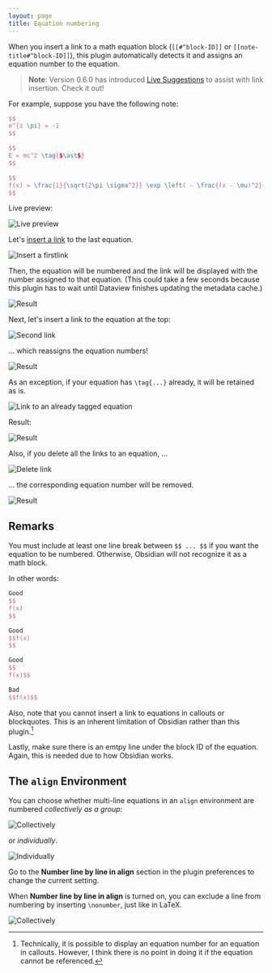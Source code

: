 ```yaml
---
layout: page
title: Equation numbering
---
```


When you insert a link to a math equation block (`[[#^block-ID]]` or `[[note-title#^block-ID]]`), this plugin automatically detects it and assigns an equation number to the equation.

> **Note**: Version 0.6.0 has introduced [Live Suggestions](suggest) to assist with link insertion. Check it out!

For example, suppose you have the following note:

```latex
$$
e^{i \pi} = -1
$$

$$
E = mc^2 \tag{$\ast$}
$$

$$
f(x) = \frac{1}{\sqrt{2\pi \sigma^2}} \exp \left( - \frac{(x - \mu)^2}{2 \sigma^2} \right)
$$
```

Live preview:

![Live preview](fig/equation_number_0.png)

Let's [insert a link](https://help.obsidian.md/Linking+notes+and+files/Internal+links#Link+to+a+block+in+a+note) to the last equation.

![Insert a firstlink](fig/equation_number_1.png)

Then, the equation will be numbered and the link will be displayed with the number assigned to that equation.
(This could take a few seconds because this plugin has to wait until Dataview finishes updating the metadata cache.)

![Result](fig/equation_number_2.png)

Next, let's insert a link to the equation at the top:

![Second link](fig/equation_number_3.png)

... which reassigns the equation numbers!

![Result](fig/equation_number_4.png)

As an exception, if your equation has `\tag{...}` already, it will be retained as is.

![Link to an already tagged equation](fig/equation_number_5.png)

Result:

![Result](fig/equation_number_6.png)

Also, if you delete all the links to an equation, ...

![Delete link](fig/equation_number_7.png)

... the corresponding equation number will be removed.

![Result](fig/equation_number_8.png)

## Remarks

You must include at least one line break between `$$ ... $$` if you want the equation to be numbered.
Otherwise, Obsidian will not recognize it as a math block.

In other words: 
```latex
Good
$$
f(x)
$$

Good
$$f(x)
$$

Good
$$
f(x)$$

Bad
$$f(x)$$
```

Also, note that you cannot insert a link to equations in callouts or blockquotes. 
This is an inherent limitation of Obsidian rather than this plugin.[^1]

Lastly, make sure there is an emtpy line under the block ID of the equation. Again, this is needed due to how Obsidian works.

[^1]: Technically, it is possible to display an equation number for an equation in callouts. However, I think there is no point in doing it if the equation cannot be referenced.

## The `align` Environment

You can choose whether multi-line equations in an `align` environment are numbered _collectively as a group_:

![Collectively](fig/equation_number_align_0.png)

or _individually_.

![Individually](fig/equation_number_align_1.png)

Go to the **Number line by line in align** section in the plugin preferences to change the current setting.

When **Number line by line in align** is turned on, you can exclude a line from numbering by inserting `\nonumber`, just like in LaTeX.

![Collectively](fig/equation_number_align_2.png)
